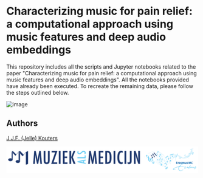 # Characterizing music for pain relief: a computational approach using music features and deep audio embeddings
This repository includes all the scripts and Jupyter notebooks related to the paper "Characterizing music for pain relief: a computational approach using music features and deep audio embeddings". All the notebooks provided have already been executed. To recreate the remaining data, please follow the steps outlined below.

![image](/manuscript//figures//Workflow.jpg)

## Authors
[J.J.F. (Jelle) Kouters](https://github.com/jellekouters)

![image](/manuscript//figures/MAM.png)
